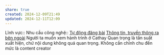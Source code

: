 ```yaml
---
share: true
created: 2024-12-09T21:49
updated: 2024-12-11T12:09
---
```

Lĩnh vực:: 
Nhu cầu công nghệ:: [Tự động đăng bài](../../Nhu%20c%E1%BA%A7u%20c%C3%B4ng%20ngh%E1%BB%87/H%E1%BB%87%20th%E1%BB%91ng%20th%C3%B4ng%20tin/T%E1%BB%B1%20%C4%91%E1%BB%99ng/T%E1%BB%B1%20%C4%91%E1%BB%99ng%20%C4%91%C4%83ng%20b%C3%A0i.md)
[Thông tin, truyền thông ra bên ngoài](./Th%C3%B4ng%20tin,%20truy%E1%BB%81n%20th%C3%B4ng%20ra%20b%C3%AAn%20ngo%C3%A0i.md)
Người ta muốn xem hành trình ở Cathay
Quan trọng là tần suất xuất hiện, chứ nội dung không quá quan trọng. Không cần chỉnh chu đến mức là content creator